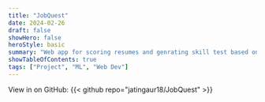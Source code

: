 ```yaml
---
title: "JobQuest"
date: 2024-02-26
draft: false
showHero: false
heroStyle: basic
summary: "Web app for scoring resumes and genrating skill test based on jobs"
showTableOfContents: true
tags: ["Project", "ML", "Web Dev"]
---
```


View in on GitHub: {{< github repo="jatingaur18/JobQuest" >}}
